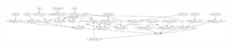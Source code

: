 ![image](https://github.com/talenhao/Django_apps/blob/master/Django_Project_Blueprints/blueblog/blueblog.png?raw=true)
